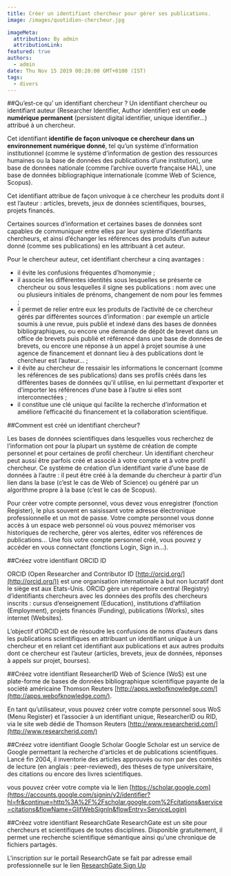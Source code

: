 ```yaml
---
title: Créer un identifiant chercheur pour gérer ses publications.
image: /images/quotidien-chercheur.jpg

imageMeta:
  attribution: By admin
  attributionLink:
featured: true
authors:
  - admin
date: Thu Nov 15 2019 00:20:00 GMT+0100 (IST)
tags:
  - divers
---
```


##Qu’est-ce qu’ un identifiant chercheur ?
Un identifiant chercheur ou identifiant auteur (Researcher Identifier, Author identifier) est un **code numérique permanent** (persistent digital identifier, unique identifier…) attribué à un chercheur.

Cet identifiant **identifie de façon univoque ce chercheur dans un environnement numérique donné**, tel qu’un système d’information institutionnel (comme le système d'information de gestion des ressources humaines ou la base de données des publications d’une institution), une base de données nationale (comme l’archive ouverte française HAL), une base de données bibliographique internationale (comme Web of Science, Scopus).

Cet identifiant attribue de façon univoque à ce chercheur les produits dont il est l’auteur : articles, brevets, jeux de données scientifiques, bourses, projets financés.

Certaines sources d’information et certaines bases de données sont capables de communiquer entre elles par leur système d’identifiants chercheurs, et ainsi d’échanger les références des produits d’un auteur donné (comme ses publications) en les attribuant à cet auteur.

Pour le chercheur auteur, cet identifiant chercheur a cinq avantages :

+ il évite les confusions fréquentes d’homonymie ;
+ il associe les différentes identités sous lesquelles se présente ce chercheur ou sous lesquelles il signe ses publications : nom avec une ou plusieurs initiales de prénoms, changement de nom pour les femmes ;
+ il permet de relier entre eux les produits de l’activité de ce chercheur gérés par différentes sources d’information : par exemple un article soumis à une revue, puis publié et indexé dans des bases de données bibliographiques, ou encore une demande de dépôt de brevet dans un office de brevets puis publié et référencé dans une base de données de brevets, ou encore une réponse à un appel à projet soumise à une agence de financement et donnant lieu à des publications dont le chercheur est l’auteur… ;
+ il évite au chercheur de ressaisir les informations le concernant (comme les références de ses publications) dans ses profils créés dans les différentes bases de données qu’il utilise, en lui permettant d’exporter et d’importer les références d’une base à l’autre si elles sont interconnectées ;
+ il constitue une clé unique qui facilite la recherche d’information et améliore l’efficacité du financement et la collaboration scientifique.

##Comment est créé un identifiant chercheur?

Les bases de données scientifiques dans lesquelles vous recherchez de l’information ont pour la plupart un système de création de compte personnel et pour certaines de profil chercheur. Un identifiant chercheur peut aussi être parfois créé et associé à votre compte et à votre profil chercheur. Ce système de création d’un identifiant varie d’une base de données à l’autre : il peut être créé à la demande du chercheur à partir d’un lien dans la base (c’est le cas de Web of Science) ou généré par un algorithme propre à la base (c’est le cas de Scopus).

Pour créer votre compte personnel, vous devez vous enregistrer (fonction Register), le plus souvent en saisissant votre adresse électronique professionnelle et un mot de passe. Votre compte personnel vous donne accès à un espace web personnel où vous pouvez mémoriser vos historiques de recherche, gérer vos alertes, éditer vos références de publications… Une fois votre compte personnel créé, vous pouvez y accéder en vous connectant (fonctions Login, Sign in…).

##Créez votre identifiant ORCID ID

ORCID (Open Researcher and Contributor ID [http://orcid.org/](http://orcid.org/)) est une organisation internationale à but non lucratif dont le siège est aux Etats-Unis. ORCID gère un répertoire central (Registry) d’identifiants chercheurs avec les données des profils des chercheurs inscrits : cursus d’enseignement (Education), institutions d’affiliation (Employment), projets financés (Funding), publications (Works), sites internet (Websites).

L’objectif d’ORCID est de résoudre les confusions de noms d’auteurs dans les publications scientifiques en attribuant un identifiant unique à un chercheur et en reliant cet identifiant aux publications et aux autres produits dont ce chercheur est l’auteur (articles, brevets, jeux de données, réponses à appels sur projet, bourses).

##Créez votre identifiant ResearcherID
Web of Science (WoS) est une plate-forme de bases de données bibliographique scientifique payante de la société américaine Thomson Reuters [http://apps.webofknowledge.com/](http://apps.webofknowledge.com/).

En tant qu’utilisateur, vous pouvez créer votre compte personnel sous WoS (Menu Register) et l’associer à un identifiant unique, ResearcherID ou RID, via le site web dédié de Thomson Reuters [http://www.researcherid.com/](http://www.researcherid.com/)

##Créez votre identifiant Google Scholar
Google Scholar est un service de Google permettant la recherche d'articles et de publications scientifiques. Lancé fin 2004, il inventorie des articles approuvés ou non par des comités de lecture (en anglais : peer-reviewed), des thèses de type universitaire, des citations ou encore des livres scientifiques.

vous pouvez créer  votre compte via le lien [https://scholar.google.com](https://accounts.google.com/signin/v2/identifier?hl=fr&continue=http%3A%2F%2Fscholar.google.com%2Fcitations&service=citations&flowName=GlifWebSignIn&flowEntry=ServiceLogin)

##Créez votre identifiant ResearchGate
ResearchGate est un site pour chercheurs et scientifiques de toutes disciplines. Disponible
gratuitement, il permet une recherche scientifique sémantique ainsi qu'une chronique de fichiers
partagés.

L'inscription  sur le portail ResearchGate se fait par adresse email professionnelle sur le lien  [ResearchGate Sign Up](https://www.researchgate.net/signup.SignUp.html)
